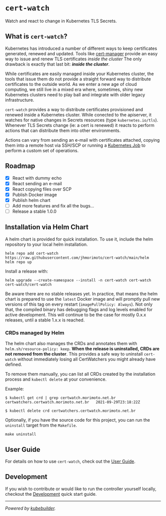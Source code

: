 # `cert-watch`
Watch and react to change in Kubernetes TLS Secrets.

## What is `cert-watch`?

Kubernetes has introduced a number of different ways to keep certificates generated, renewed and updated. Tools like [cert-manager](https://cert-manager.io/docs/) provide an easy way to issue and renew TLS certificates _inside the cluster_ The only drawback is exactly that last bit: **_inside the cluster_**.

While certificates are easily managed inside your Kubernetes cluster, the tools that issue them do not provide a straight forward way to distribute certificates to the outside world. As we enter a new age of cloud computing, we still live in a mixed era where, sometimes, shiny new Kubernetes clusters need to play ball and integrate with older legacy infrastructure.

`cert-watch` provides a way to distribute certificates provisioned and renewed inside a Kubernetes cluster. While conected to the apiserver, it watches for native changes in Secrets resources (type `kubernetes.io/tls`). Whenever TLS Secrets change (ie: a cert is renewed) it reacts to perform actions that can distribute them into other environments.

Actions can vary from sending an e-mail with certificates attached, copying them into a remote host via SSH/SCP or running a [Kubernetes Job](https://kubernetes.io/docs/concepts/workloads/controllers/job/) to perform a custom set of operations.

## Roadmap

- [x] React with dummy echo
- [x] React sending an e-mail
- [x] React copying files over SCP
- [x] Publish Docker image
- [x] Publish helm chart
- [ ] Add more features and fix all the bugs...
- [ ] Release a stable 1.0.0

## Installation via Helm Chart

A helm chart is provided for quick installation. To use it, include the helm repository to your local helm installation.

```shell
helm repo add cert-watch https://raw.githubusercontent.com/jhmorimoto/cert-watch/main/helm
helm repo up
```

Install a release with:

```shell
helm upgrade --create-namespace --install -n cert-watch cert-watch cert-watch/cert-watch
```

Be aware there are no stable releases yet. In practice, that means the helm chart is prepared to use the `latest` Docker image and will promptly pull new versions of this tag on every restart (`imagePullPolicy: Always`). Not only that, the compiled binary has debugging flags and log levels enabled for active development. This will continue to be the case for mostly 0.x.x releases, until a stable 1.x.x is reached.

### CRDs managed by Helm

The helm chart also manages the CRDs and annotates them with `helm.sh/resource-policy: keep`. **When the release is uninstalled, CRDs are not removed from the cluster**. This provides a safe way to uninstall `cert-watch` without immediately losing all CertWatchers you might already have defined.

To remove them manually, you can list all CRDs created by the installation process and `kubectl delete` at your convenience.

Example:

```shell
$ kubectl get crd | grep certwatch.morimoto.net.br
certwatchers.certwatch.morimoto.net.br   2021-09-29T23:18:22Z

$ kubectl delete crd certwatchers.certwatch.morimoto.net.br
```

Optionally, if you have the source code for this project, you can run the `uninstall` target from the `Makefile`.

```shell
make uninstall
```

## User Guide

For details on how to use `cert-watch`, check out the [User Guide](UserGuide.md).

## Development

If you wish to contribute or would like to run the controller yourself locally, checkout the [Development](Development.md) quick start guide.

---

_Powered by [kubebuilder](https://book.kubebuilder.io)._
